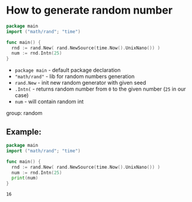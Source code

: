 # How to generate random number

```go
package main
import ("math/rand"; "time")

func main() {
  rnd := rand.New( rand.NewSource(time.Now().UnixNano()) )
  num := rnd.Intn(25)
}
```

- `package main` - default package declaration
- `"math/rand"` - lib for random numbers generation
- `rand.New` - init new random generator with given seed
- `.Intn(` - returns random number from `0` to the given number (`25` in our case)
- `num` - will contain random int

group: random

## Example: 
```go
package main
import ("math/rand"; "time")

func main() {
  rnd := rand.New( rand.NewSource(time.Now().UnixNano()) )
  num := rnd.Intn(25)
  print(num)
}
```
```
16
```

